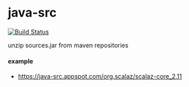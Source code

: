 # java-src

[![Build Status](https://travis-ci.org/xuwei-k/java-src.svg?branch=master)](https://travis-ci.org/xuwei-k/java-src)

unzip sources.jar from maven repositories

#### example

- <https://java-src.appspot.com/org.scalaz/scalaz-core_2.11>
